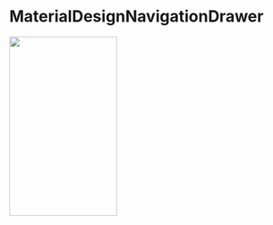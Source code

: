 # MaterialDesignNavigationDrawer
<img border="0" src="http://i.imgur.com/Uc14iQl.png" height="320" width="192">
